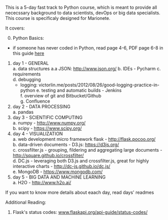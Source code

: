This is a 5-day fast track to Python course, which is meant to provide all nececssary background to data scientists, devOps or big data specialists. This course is specificaly designed for Marionete.  

It covers:  
  
0. Python Basics:  
  * if someone has never coded in Python, read page 4-6, PDF page 6-8 in this guide [here](https://github.com/LxMLS/lxmls_guide/tree/master/guides)  
  
1. day 1 - GENERAL  
   a. data structures
      a.a JSON: http://www.json.org/
   b. IDEs - Pycharm
   c. requirements  
   d. debugging  
      - logging: victorlin.me/posts/2012/08/26/good-logging-practice-in-python
   e. testing and automatic builds - Jenkins  
   f. overview of git and Bitbucket/Github  
   g. Confluence  
2. day 2 - DATA PROCESSING  
   a. pandas  
3. day 3 - SCIENTIFIC COMPUTING  
   a. numpy - http://www.numpy.org/  
   b. scipy - https://www.scipy.org/    
4. day 4 - VISUALIZATION  
   a. web development micro framework flask - http://flask.pocoo.org/  
   b. data-driven documents - D3.js: https://d3js.org/  
   c. crossfilter.js - grouping, fildering and aggregating large documents - http://square.github.io/crossfilter/  
   d. DC.js - leveraging both D3.js and crossfilter.js, great for highly interactive charts - http://dc-js.github.io/dc.js/  
   e. MongoDB - https://www.mongodb.com/  
5. day 5 - BIG DATA AND MACHINE LEARNING  
   a. H2O - http://www.h2o.ai/  

If you want to know more details about eaach day, read days' readmes 

Additional Reading:  
1. Flask's status codes: www.flaskapi.org/api-guide/status-codes/ 